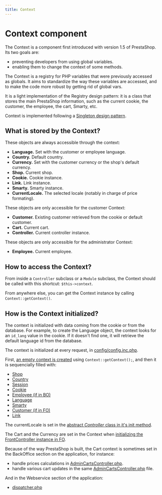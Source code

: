 ```yaml
---
title: Context
---
```


# Context component

The Context is a component first introduced with version 1.5 of PrestaShop. Its two goals are:

- preventing developers from using global variables.
- enabling them to change the context of some methods.

The Context is a registry for PHP variables that were previously accessed as globals. It aims to standardize the way these variables are accessed, and to make the code more robust by getting rid of global vars.

It is a light implementation of the Registry design pattern: it is a class that stores the main PrestaShop information, such as the current cookie, the customer, the employee, the cart, Smarty, etc.

Context is implemented following a [Singleton design pattern](https://refactoring.guru/design-patterns/singleton).

## What is stored by the Context?

These objects are always accessible through the context:

- **Language.** Set with the customer or employee language.
- **Country.** Default country.
- **Currency.** Set with the customer currency or the shop's default currency.
- **Shop.** Current shop.
- **Cookie.** Cookie instance.
- **Link.** Link instance.
- **Smarty.** Smarty instance.
- **CurrentLocale.** The selected locale (notably in charge of price formating).

These objects are only accessible for the customer Context:

- **Customer.** Existing customer retrieved from the cookie or default customer.
- **Cart.** Current cart.
- **Controller.** Current controller instance.

These objects are only accessible for the administrator Context:

- **Employee.** Current employee.

## How to access the Context?

From inside a `Controller` subclass or a `Module` subclass, the Context should be called with this shortcut: `$this->context`.

From anywhere else, you can get the Context instance by calling `Context::getContext()`.

## How is the Context initialized?

The context is initialized with data coming from the cookie or from the database. For example, to create the Language object, the context looks for an `id_lang` value in the cookie. If it doesn't find one, it will retrieve the default language id from the database.

The context is initialized at every request, in [config/config.inc.php](https://github.com/PrestaShop/PrestaShop/blob/8.0.x/config/config.inc.php).

First, [an empty context is created](https://github.com/PrestaShop/PrestaShop/blob/8.0.x/config/config.inc.php#L113) using `Context::getContext();`, and then it is sequencially filled with:

- [Shop](https://github.com/PrestaShop/PrestaShop/blob/8.0.x/config/config.inc.php#L117)
- [Country](https://github.com/PrestaShop/PrestaShop/blob/8.0.x/config/config.inc.php#L146-L147)
- [Session](https://github.com/PrestaShop/PrestaShop/blob/8.0.x/config/config.inc.php#L191)
- [Cookie](https://github.com/PrestaShop/PrestaShop/blob/8.0.x/config/config.inc.php#L194)
- [Employee (if in BO)](https://github.com/PrestaShop/PrestaShop/blob/8.0.x/config/config.inc.php#L198-L199)
- [Language](https://github.com/PrestaShop/PrestaShop/blob/8.0.x/config/config.inc.php#L242)
- [Smarty](https://github.com/PrestaShop/PrestaShop/blob/8.0.x/config/config.inc.php#L247)
- [Customer (if in FO)](https://github.com/PrestaShop/PrestaShop/blob/8.0.x/config/config.inc.php#L272)
- [Link](https://github.com/PrestaShop/PrestaShop/blob/8.0.x/config/config.inc.php#L277)

The currentLocale is set in the [abstract _Controller_ class in it's init method](https://github.com/PrestaShop/PrestaShop/blob/8.0.x/classes/controller/Controller.php#L208). 

The Cart and the Currency are set in the Context when [initializing the FrontController instance in FO](https://github.com/PrestaShop/PrestaShop/blob/8.0.x/classes/controller/FrontController.php#L428-L434).

Because of the way PrestaShop is built, the Cart context is sometimes set in the BackOffice section on the application, 
for instance:

- handle prices calculations in [AdminCartsController.php](https://github.com/PrestaShop/PrestaShop/blob/8.0.x/controllers/admin/AdminCartsController.php#L912-L920).
- handle various cart updates in the same [AdminCartsController.php](https://github.com/PrestaShop/PrestaShop/blob/8.0.x/controllers/admin/AdminCartsController.php) file.

And in the Webservice section of the application: 

- [dispatcher.php](https://github.com/PrestaShop/PrestaShop/blob/8.0.x/webservice/dispatcher.php#L34)
